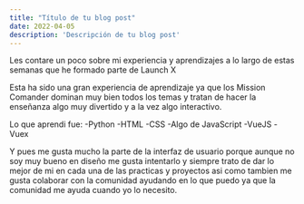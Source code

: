 ```yaml
---
title: "Título de tu blog post"
date: 2022-04-05
description: 'Descripción de tu blog post'
---
```


Les contare un poco sobre mi experiencia y aprendizajes a lo largo de estas semanas que he formado parte de Launch X

Esta ha sido una gran experiencia de aprendizaje ya que los Mission Comander dominan muy bien todos los temas y tratan de hacer la enseñanza
algo muy divertido y a la vez algo interactivo.

Lo que aprendi fue:
-Python
-HTML
-CSS
-Algo de JavaScript
-VueJS
-Vuex

Y pues me gusta mucho la parte de la interfaz de usuario porque aunque no soy muy bueno en diseño me gusta intentarlo y siempre trato de dar lo mejor
de mi en cada una de las practicas y proyectos asi como tambien me gusta colaborar con la comunidad ayudando en lo que puedo ya que la comunidad me ayuda 
cuando yo lo necesito.
